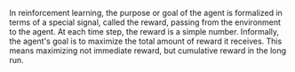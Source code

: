 In reinforcement learning, the purpose or goal of the agent is formalized in terms of a special signal, called the reward, passing from the environment to the agent.
At each time step, the reward is a simple number.
Informally, the agent's goal is to maximize the total amount of reward it receives. This means maximizing not immediate reward, but cumulative reward in the long run.
